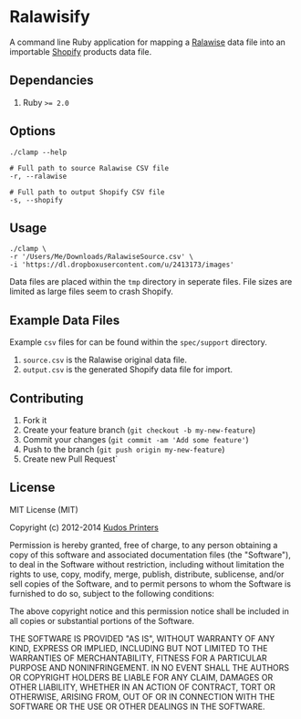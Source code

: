 # Ralawisify

A command line Ruby application for mapping a [Ralawise](http://www.ralawise.com/) data file into an importable [Shopify](http://www.shopify.co.uk/) products data file.

## Dependancies

1. Ruby `>= 2.0`

## Options

    ./clamp --help
    
    # Full path to source Ralawise CSV file
    -r, --ralawise
    
    # Full path to output Shopify CSV file
    -s, --shopify

## Usage

    ./clamp \
    -r '/Users/Me/Downloads/RalawiseSource.csv' \
    -i 'https://dl.dropboxusercontent.com/u/2413173/images'

Data files are placed within the `tmp` directory in seperate files. File sizes are limited as large files seem to crash Shopify.
    
## Example Data Files
Example `csv` files for can be found within the `spec/support` directory.

1. `source.csv` is the Ralawise original data file.
2. `output.csv` is the generated Shopify data file for import.   
    
## Contributing

1. Fork it
2. Create your feature branch (`git checkout -b my-new-feature`)
3. Commit your changes (`git commit -am 'Add some feature'`)
4. Push to the branch (`git push origin my-new-feature`)
5. Create new Pull Request`

## License

MIT License (MIT)

Copyright (c) 2012-2014 [Kudos Printers](http://www.kudosprinters.co.uk/)

Permission is hereby granted, free of charge, to any person obtaining a copy
of this software and associated documentation files (the "Software"), to deal
in the Software without restriction, including without limitation the rights
to use, copy, modify, merge, publish, distribute, sublicense, and/or sell
copies of the Software, and to permit persons to whom the Software is
furnished to do so, subject to the following conditions:

The above copyright notice and this permission notice shall be included in
all copies or substantial portions of the Software.

THE SOFTWARE IS PROVIDED "AS IS", WITHOUT WARRANTY OF ANY KIND, EXPRESS OR
IMPLIED, INCLUDING BUT NOT LIMITED TO THE WARRANTIES OF MERCHANTABILITY,
FITNESS FOR A PARTICULAR PURPOSE AND NONINFRINGEMENT. IN NO EVENT SHALL THE
AUTHORS OR COPYRIGHT HOLDERS BE LIABLE FOR ANY CLAIM, DAMAGES OR OTHER
LIABILITY, WHETHER IN AN ACTION OF CONTRACT, TORT OR OTHERWISE, ARISING FROM,
OUT OF OR IN CONNECTION WITH THE SOFTWARE OR THE USE OR OTHER DEALINGS IN
THE SOFTWARE.
